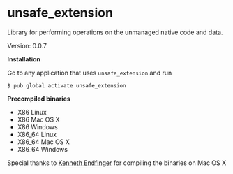 unsafe_extension
=====

Library for performing operations on the unmanaged native code and data.

Version: 0.0.7

**Installation**

Go to any application that uses `unsafe_extension` and run

```
$ pub global activate unsafe_extension
```

**Precompiled binaries**  

- X86 Linux
- X86 Mac OS X
- X86 Windows
- X86_64 Linux
- X86_64 Mac OS X
- X86_64 Windows

Special thanks to [Kenneth Endfinger](https://github.com/kaendfinger) for compiling the binaries on Mac OS X
